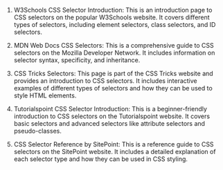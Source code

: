 

1. W3Schools CSS Selector Introduction: This is an introduction page to CSS selectors on the popular W3Schools website. It covers different types of selectors, including element selectors, class selectors, and ID selectors.

2. MDN Web Docs CSS Selectors: This is a comprehensive guide to CSS selectors on the Mozilla Developer Network. It includes information on selector syntax, specificity, and inheritance.

3. CSS Tricks Selectors: This page is part of the CSS Tricks website and provides an introduction to CSS selectors. It includes interactive examples of different types of selectors and how they can be used to style HTML elements.

4. Tutorialspoint CSS Selector Introduction: This is a beginner-friendly introduction to CSS selectors on the Tutorialspoint website. It covers basic selectors and advanced selectors like attribute selectors and pseudo-classes.

5. CSS Selector Reference by SitePoint: This is a reference guide to CSS selectors on the SitePoint website. It includes a detailed explanation of each selector type and how they can be used in CSS styling.